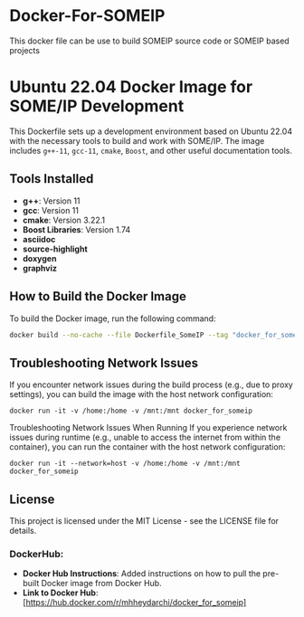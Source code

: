 # Docker-For-SOMEIP
This docker file can be use to build SOMEIP source code or SOMEIP based projects 

# Ubuntu 22.04 Docker Image for SOME/IP Development

This Dockerfile sets up a development environment based on Ubuntu 22.04 with the necessary tools to build and work with SOME/IP. The image includes `g++-11`, `gcc-11`, `cmake`, `Boost`, and other useful documentation tools.

## Tools Installed
- **g++**: Version 11
- **gcc**: Version 11
- **cmake**: Version 3.22.1
- **Boost Libraries**: Version 1.74
- **asciidoc**
- **source-highlight**
- **doxygen**
- **graphviz**

## How to Build the Docker Image

To build the Docker image, run the following command:

```bash
docker build --no-cache --file Dockerfile_SomeIP --tag "docker_for_someip" .
```

## Troubleshooting Network Issues
If you encounter network issues during the build process (e.g., due to proxy settings), you can build the image with the host network configuration:
```
docker run -it -v /home:/home -v /mnt:/mnt docker_for_someip
```

Troubleshooting Network Issues When Running
If you experience network issues during runtime (e.g., unable to access the internet from within the container), you can run the container with the host network configuration:
```
docker run -it --network=host -v /home:/home -v /mnt:/mnt docker_for_someip
```

## License
This project is licensed under the MIT License - see the LICENSE file for details.


### **DockerHub:**
- **Docker Hub Instructions**: Added instructions on how to pull the pre-built Docker image from Docker Hub.
- **Link to Docker Hub**: [https://hub.docker.com/r/mhheydarchi/docker_for_someip]
